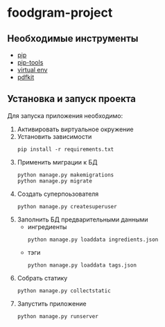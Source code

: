# foodgram-project


## Необходимые инструменты
* [pip](https://pypi.org/project/pip/)
* [pip-tools](https://github.com/jazzband/pip-tools)
* [virtual env](https://docs.python.org/3/library/venv.html)
* [pdfkit](https://pypi.org/project/pdfkit/)

## Установка и запуск проекта
Для запуска приложения необходимо:
1. Активировать виртуальное окружение
2. Установить зависимости
   ```shell
   pip install -r requirements.txt
   ```
3.  Применить миграции к БД
    ```shell
    python manage.py makemigrations
    python manage.py migrate
    ```
4. Создать суперпоьзователя
   ```shell
   python manage.py createsuperuser
   ```
5. Заполнить БД предварительными данными
   * ингредиенты
        ```shell
        python manage.py loaddata ingredients.json
        ```
   * тэги
        ```shell
        python manage.py loaddata tags.json
        ```
6. Собрать статику
   ```shell
   python manage.py collectstatic
   ```
7. Запустить приложение
   ```shell
   python manage.py runserver
   ```